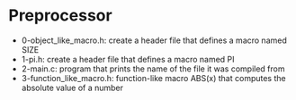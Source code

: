 # Preprocessor
* 0-object_like_macro.h: create a header file that defines a macro named SIZE
* 1-pi.h: create a header file that defines a macro named PI
* 2-main.c: program that prints the name of the file it was compiled from
* 3-function_like_macro.h: function-like macro ABS(x) that computes the absolute value of a number
